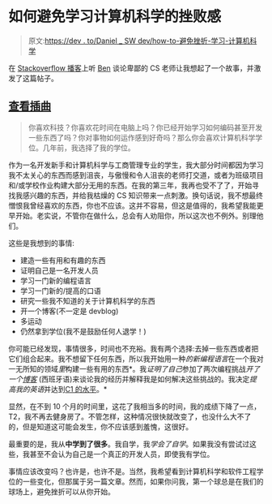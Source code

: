 # 如何避免学习计算机科学的挫败感

> 原文:[https://dev . to/Daniel _ SW dev/how-to-避免挫折-学习-计算机科学](https://dev.to/daniel_swdev/how-to-avoid-frustration-studying-computer-science)

在 [Stackoverflow 播客](https://dev.to/stackpodcast/podcast-107-were-just-trying-to-be-nonterrible)上听 [Ben](https://dev.to/ben) 谈论卑鄙的 CS 老师让我想起了一个故事，并激发了这篇帖子。

## [查看插曲](https://dev.to/stackpodcast/podcast-107-were-just-trying-to-be-nonterrible)

> 你喜欢科技？你喜欢花时间在电脑上吗？你已经开始学习如何编码甚至开发一些东西了吗？你对事物如何运作感到好奇吗？那么你会喜欢计算机科学学位。几年前，我选择了我的学位。

作为一名开发新手和计算机科学与工商管理专业的学生，我大部分时间都因为学习我不太关心的东西而感到沮丧，与傲慢和令人沮丧的老师打交道，或者为班级项目和/或学校作业构建大部分无用的东西。在我的第三年，我再也受不了了，开始寻找我感兴趣的东西，并给我枯燥的 CS 知识带来一点刺激。换句话说，我不想最终憎恨我曾经喜欢的东西，你也不应该。这并不容易，但这是值得的，我希望我能更早开始。老实说，不管你在做什么，总会有人劝阻你，所以这次也不例外。别理他们。

这些是我想到的事情:

*   建造一些有用和有趣的东西
*   证明自己是一名开发人员
*   学习一门新的编程语言
*   学习一门新的/提高的口语
*   研究一些我不知道的关于计算机科学的东西
*   开一个博客(不一定是 devblog)
*   多运动
*   仍然拿到学位(我不是鼓励任何人退学！)

你可能已经发现，事情很多，时间也不充裕。我有两个选择:去掉一些东西或者把它们组合起来。我不想留下任何东西，所以我开始用一种*的新编程语言*在一个我对一无所知的领域*里*构建一些有用的东西*。我*证明了自己*参加了两次编程挑战*开了一个[博客](http://www.fahrenheitfreiheit.wordpress.com)* (西班牙语)来谈论我的经历并解释我是如何解决这些挑战的。我决定*提高我的英语*并达到[C1 的水平](http://www.examenglish.com/CEFR/cefr.php)。*

显然，在不到 10 个月的时间里，这花了我相当多的时间，我的成绩下降了一点，T2，我不再去健身房了。不管怎样，这种情况很快就改变了，也没什么大不了的，但是知道这可能会发生，你不应该感到羞愧，这很好。

最重要的是，我从**中学到了很多**。我自学，我*学会了自学*。如果我没有尝试过这些，我甚至不会认为自己是一个真正的开发人员，即使我有学位。

事情应该改变吗？也许是，也许不是。当然，我希望看到计算机科学和软件工程学位的一些变化，但那属于另一篇文章。然而，如果你问我，第一个球总是在我们的球场上，避免挫折可以从你开始。